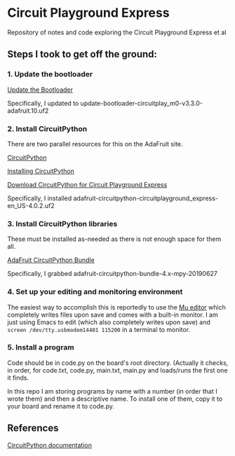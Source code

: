 # Circuit Playground Express
Repository of notes and code exploring the Circuit Playground Express et al

## Steps I took to get off the ground:

### 1. Update the bootloader

[Update the Bootloader](https://learn.adafruit.com/adafruit-circuit-playground-express/updating-the-bootloader)

Specifically, I updated to update-bootloader-circuitplay_m0-v3.3.0-adafruit.10.uf2

### 2. Install CircuitPython

There are two parallel resources for this on the AdaFruit site.

[CircuitPython](https://learn.adafruit.com/adafruit-circuit-playground-express/circuitpython-quickstart)

[Installing CircuitPython](https://learn.adafruit.com/welcome-to-circuitpython/installing-circuitpython)

[Download CircuitPython for Circuit Playground Express](https://circuitpython.org/board/circuitplayground_express/)

Specifically, I installed adafruit-circuitpython-circuitplayground_express-en_US-4.0.2.uf2

### 3. Install CircuitPython libraries

These must be installed as-needed as there is not enough space for them all.

[AdaFruit CircuitPython Bundle](https://github.com/adafruit/Adafruit_CircuitPython_Bundle/releases/tag/20190627)

Specifically, I grabbed adafruit-circuitpython-bundle-4.x-mpy-20190627

### 4. Set up your editing and monitoring environment

The easiest way to accomplish this is reportedly to use the [Mu editor](https://codewith.mu) which completely writes files upon save and comes with a built-in monitor. I am just using Emacs to edit (which also completely writes upon save) and `screen /dev/tty.usbmodem14401 115200` in a terminal to monitor.

### 5. Install a program

Code should be in code.py on the board's root directory. (Actually it checks, in order, for code.txt, code.py, main.txt, main.py and loads/runs the first one it finds.

In this repo I am storing programs by name with a number (in order that I wrote them) and then a descriptive name. To install one of them, copy it to your board and rename it to code.py.

## References

[CircuitPython documentation](https://circuitpython.readthedocs.io/en/3.x/docs)
